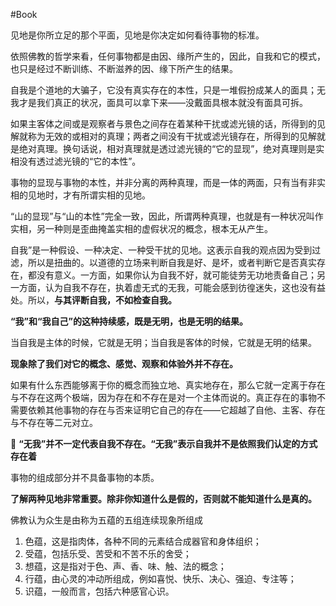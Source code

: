 #Book 


见地是你所立足的那个平面，见地是你决定如何看待事物的标准。

依照佛教的哲学来看，任何事物都是由因、缘所产生的，因此，自我和它的模式，也只是经过不断训练、不断滋养的因、缘下所产生的结果。

自我是个道地的大骗子，它没有真实存在的本性，只是一堆假扮成某人的面具；无我才是我们真正的状况，面具可以拿下来——没戴面具根本就没有面具可拆。


如果主客体之间或是观察者与景色之间存在着某种干扰或滤光镜的话，所得到的见解就称为无效的或相对的真理；两者之间没有干扰或滤光镜存在，所得到的见解就是绝对真理。换句话说，相对真理就是透过滤光镜的“它的显现”，绝对真理则是实相没有透过滤光镜的“它的本性”。

事物的显现与事物的本性，并非分离的两种真理，而是一体的两面，只有当有非实相的见地时，才有所谓实相的见地。

“山的显现”与“山的本性”完全一致，因此，所谓两种真理，也就是有一种状况叫作实相，另一种则是歪曲掩盖实相的虚假状况的概念，根本无从产生。


自我”是一种假设、一种决定、一种受干扰的见地。这表示自我的观点因为受到过滤，所以是扭曲的。以道德的立场来判断自我是好、是坏，或者判断它是否真实存在，都没有意义。一方面，如果你认为自我不好，就可能徒劳无功地责备自己；另一方面，认为自我不存在，执着虚无式的无我，可能会感到彷徨迷失，这也没有益处。所以，**与其评断自我，不如检查自我。**


**“我”和“我自己”的这种持续感，既是无明，也是无明的结果。**

当自我是主体的时候，它就是无明；当自我是客体的时候，它就是无明的结果。

**现象除了我们对它的概念、感觉、观察和体验外并不存在。**


如果有什么东西能够离于你的概念而独立地、真实地存在，那么它就一定离于存在与不存在这两个极端，因为存在和不存在是对一个主体而说的。真正存在的事物不需要依赖其他事物的存在与否来证明它自己的存在——它超越了自他、主客、存在与不存在等二元对立。

🔴 **“无我”并不一定代表自我不存在。“无我”表示自我并不是依照我们认定的方式存在着**

事物的组成部分并不具备事物的本质。


**了解两种见地非常重要。除非你知道什么是假的，否则就不能知道什么是真的。**

佛教认为众生是由称为五蕴的五组连续现象所组成
1. 色蕴，这是指肉体，各种不同的元素结合成器官和身体组织；
2. 受蕴，包括乐受、苦受和不苦不乐的舍受；
3. 想蕴，这是指对于色、声、香、味、触、法的概念；
4. 行蕴，由心灵的冲动所组成，例如喜悦、快乐、决心、强迫、专注等；
5. 识蕴，一般而言，包括六种感官心识。

